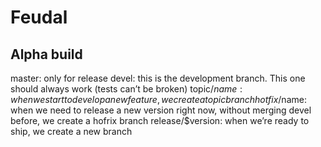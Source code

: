 Feudal
======
Alpha build
------

master: only for release
devel: this is the development branch. This one should always work (tests can’t be broken)
topic/$name: when we start to develop a new feature, we create a topic branch
hotfix/$name: when we need to release a new version right now, without merging devel before, we create a hofrix branch
release/$version: when we’re ready to ship, we create a new branch
